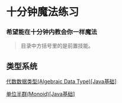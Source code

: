 # 十分钟魔法练习

### 希望能在十分钟内教会你一样魔法

> 目录中方括号里的是前置技能。

## 类型系统

[代数数据类型(Algebraic Data Type)[Java基础]](doc/ADT.md)

[单位半群(Monoid)[Java基础]](doc/Monoid.md)

